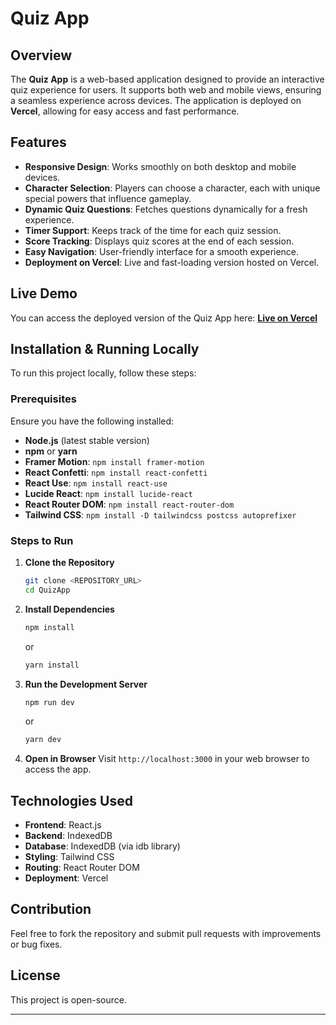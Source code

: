 # Quiz App

## Overview

The **Quiz App** is a web-based application designed to provide an interactive quiz experience for users. It supports both web and mobile views, ensuring a seamless experience across devices. The application is deployed on **Vercel**, allowing for easy access and fast performance.

## Features

- **Responsive Design**: Works smoothly on both desktop and mobile devices.
- **Character Selection**: Players can choose a character, each with unique special powers that influence gameplay.
- **Dynamic Quiz Questions**: Fetches questions dynamically for a fresh experience.
- **Timer Support**: Keeps track of the time for each quiz session.
- **Score Tracking**: Displays quiz scores at the end of each session.
- **Easy Navigation**: User-friendly interface for a smooth experience.
- **Deployment on Vercel**: Live and fast-loading version hosted on Vercel.

## Live Demo

You can access the deployed version of the Quiz App here:
**[Live on Vercel](INSERT_VERSEL_LINK_HERE)**

## Installation & Running Locally

To run this project locally, follow these steps:

### Prerequisites

Ensure you have the following installed:

- **Node.js** (latest stable version)
- **npm** or **yarn**
- **Framer Motion**: `npm install framer-motion`
- **React Confetti**: `npm install react-confetti`
- **React Use**: `npm install react-use`
- **Lucide React**: `npm install lucide-react`
- **React Router DOM**: `npm install react-router-dom`
- **Tailwind CSS**: `npm install -D tailwindcss postcss autoprefixer `

### Steps to Run

1. **Clone the Repository**
   ```sh
   git clone <REPOSITORY_URL>
   cd QuizApp
   ```
2. **Install Dependencies**
   ```sh
   npm install
   ```
   or
   ```sh
   yarn install
   ```
3. **Run the Development Server**
   ```sh
   npm run dev
   ```
   or
   ```sh
   yarn dev
   ```
4. **Open in Browser**
   Visit `http://localhost:3000` in your web browser to access the app.

## Technologies Used

- **Frontend**: React.js
- **Backend**: IndexedDB
- **Database**: IndexedDB (via idb library)
- **Styling**: Tailwind CSS
- **Routing**: React Router DOM
- **Deployment**: Vercel

## Contribution

Feel free to fork the repository and submit pull requests with improvements or bug fixes.

## License

This project is open-source.

---

